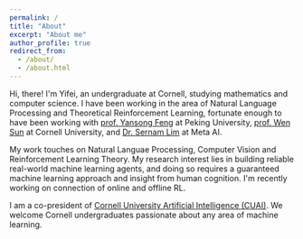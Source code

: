 ```yaml
---
permalink: /
title: "About"
excerpt: "About me"
author_profile: true
redirect_from: 
  - /about/
  - /about.html
---
```


Hi, there! I'm Yifei, an undergraduate at Cornell, studying mathematics and computer science. I have been working in the area of Natural Language Processing and Theoretical Reinforcement Learning, fortunate enough to have been working with [prof. Yansong Feng](https://sites.google.com/site/ysfeng/home) at Peking University, [prof. Wen Sun](https://wensun.github.io/) at Cornell University, and [Dr. Sernam Lim](https://sites.google.com/site/sernam) at Meta AI. 

My work touches on Natural Languae Processing, Computer Vision and Reinforcement Learning Theory. My research interest lies in building reliable real-world machine learning agents, and doing so requires a guaranteed machine learning approach and insight from human cognition. I'm recently working on connection of online and offline RL.

I am a co-president of [Cornell University Artificial Intelligence (CUAI)](https://cuai.github.io/). We welcome Cornell undergraduates passionate about any area of machine learning.
